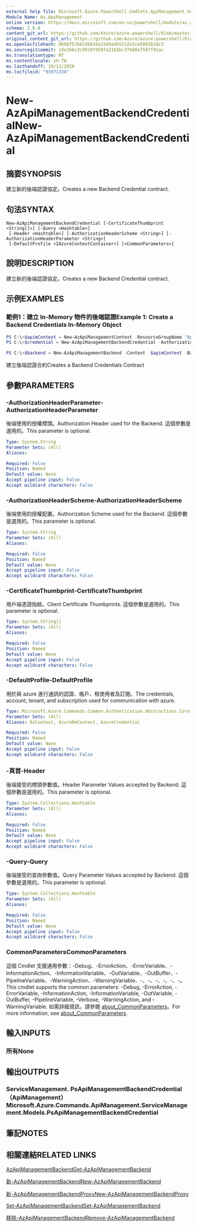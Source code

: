 ```yaml
---
external help file: Microsoft.Azure.PowerShell.Cmdlets.ApiManagement.ServiceManagement.dll-Help.xml
Module Name: Az.ApiManagement
online version: https://docs.microsoft.com/en-us/powershell/module/az.apimanagement/new-azapimanagementbackendcredential
schema: 2.0.0
content_git_url: https://github.com/Azure/azure-powershell/blob/master/src/ApiManagement/ApiManagement/help/New-AzApiManagementBackendCredential.md
original_content_git_url: https://github.com/Azure/azure-powershell/blob/master/src/ApiManagement/ApiManagement/help/New-AzApiManagementBackendCredential.md
ms.openlocfilehash: 069bf57b62d6834a1509adb551d15ce5082b2dc3
ms.sourcegitcommit: 1de2b6c3c99197958fa2101bc37680e7507f91ac
ms.translationtype: MT
ms.contentlocale: zh-TW
ms.lasthandoff: 10/13/2020
ms.locfileid: "93971338"
---
```

# <span data-ttu-id="c8ccc-101">New-AzApiManagementBackendCredential</span><span class="sxs-lookup"><span data-stu-id="c8ccc-101">New-AzApiManagementBackendCredential</span></span>

## <span data-ttu-id="c8ccc-102">摘要</span><span class="sxs-lookup"><span data-stu-id="c8ccc-102">SYNOPSIS</span></span>
<span data-ttu-id="c8ccc-103">建立新的後端認證協定。</span><span class="sxs-lookup"><span data-stu-id="c8ccc-103">Creates a new Backend Credential contract.</span></span>

## <span data-ttu-id="c8ccc-104">句法</span><span class="sxs-lookup"><span data-stu-id="c8ccc-104">SYNTAX</span></span>

```
New-AzApiManagementBackendCredential [-CertificateThumbprint <String[]>] [-Query <Hashtable>]
 [-Header <Hashtable>] [-AuthorizationHeaderScheme <String>] [-AuthorizationHeaderParameter <String>]
 [-DefaultProfile <IAzureContextContainer>] [<CommonParameters>]
```

## <span data-ttu-id="c8ccc-105">說明</span><span class="sxs-lookup"><span data-stu-id="c8ccc-105">DESCRIPTION</span></span>
<span data-ttu-id="c8ccc-106">建立新的後端認證協定。</span><span class="sxs-lookup"><span data-stu-id="c8ccc-106">Creates a new Backend Credential contract.</span></span>

## <span data-ttu-id="c8ccc-107">示例</span><span class="sxs-lookup"><span data-stu-id="c8ccc-107">EXAMPLES</span></span>

### <span data-ttu-id="c8ccc-108">範例1：建立 In-Memory 物件的後端認證</span><span class="sxs-lookup"><span data-stu-id="c8ccc-108">Example 1: Create a Backend Credentials In-Memory Object</span></span>
```powershell
PS C:\>$apimContext = New-AzApiManagementContext -ResourceGroupName "Api-Default-WestUS" -ServiceName "contoso"
PS C:\>$credential = New-AzApiManagementBackendCredential -AuthorizationHeaderScheme basic -AuthorizationHeaderParameter opensesame -Query @{"sv" = @('xx', 'bb'); "sr" = @('cc')} -Header @{"x-my-1" = @('val1', 'val2')}

PS C:\>$backend = New-AzApiManagementBackend -Context  $apimContext -BackendId 123 -Url 'https://contoso.com/awesomeapi' -Protocol http -Title "first backend" -SkipCertificateChainValidation $true -Credential $credential -Description "my backend"
```

<span data-ttu-id="c8ccc-109">建立後端認證合約</span><span class="sxs-lookup"><span data-stu-id="c8ccc-109">Creates a Backend Credentials Contract</span></span>

## <span data-ttu-id="c8ccc-110">參數</span><span class="sxs-lookup"><span data-stu-id="c8ccc-110">PARAMETERS</span></span>

### <span data-ttu-id="c8ccc-111">-AuthorizationHeaderParameter</span><span class="sxs-lookup"><span data-stu-id="c8ccc-111">-AuthorizationHeaderParameter</span></span>
<span data-ttu-id="c8ccc-112">後端使用的授權標頭。</span><span class="sxs-lookup"><span data-stu-id="c8ccc-112">Authorization Header used for the Backend.</span></span>
<span data-ttu-id="c8ccc-113">這個參數是選用的。</span><span class="sxs-lookup"><span data-stu-id="c8ccc-113">This parameter is optional.</span></span>

```yaml
Type: System.String
Parameter Sets: (All)
Aliases:

Required: False
Position: Named
Default value: None
Accept pipeline input: False
Accept wildcard characters: False
```

### <span data-ttu-id="c8ccc-114">-AuthorizationHeaderScheme</span><span class="sxs-lookup"><span data-stu-id="c8ccc-114">-AuthorizationHeaderScheme</span></span>
<span data-ttu-id="c8ccc-115">後端使用的授權配置。</span><span class="sxs-lookup"><span data-stu-id="c8ccc-115">Authorization Scheme used for the Backend.</span></span>
<span data-ttu-id="c8ccc-116">這個參數是選用的。</span><span class="sxs-lookup"><span data-stu-id="c8ccc-116">This parameter is optional.</span></span>

```yaml
Type: System.String
Parameter Sets: (All)
Aliases:

Required: False
Position: Named
Default value: None
Accept pipeline input: False
Accept wildcard characters: False
```

### <span data-ttu-id="c8ccc-117">-CertificateThumbprint</span><span class="sxs-lookup"><span data-stu-id="c8ccc-117">-CertificateThumbprint</span></span>
<span data-ttu-id="c8ccc-118">用戶端憑證指紋。</span><span class="sxs-lookup"><span data-stu-id="c8ccc-118">Client Certificate Thumbprints.</span></span>
<span data-ttu-id="c8ccc-119">這個參數是選用的。</span><span class="sxs-lookup"><span data-stu-id="c8ccc-119">This parameter is optional.</span></span>

```yaml
Type: System.String[]
Parameter Sets: (All)
Aliases:

Required: False
Position: Named
Default value: None
Accept pipeline input: False
Accept wildcard characters: False
```

### <span data-ttu-id="c8ccc-120">-DefaultProfile</span><span class="sxs-lookup"><span data-stu-id="c8ccc-120">-DefaultProfile</span></span>
<span data-ttu-id="c8ccc-121">用於與 azure 進行通訊的認證、帳戶、租使用者及訂閱。</span><span class="sxs-lookup"><span data-stu-id="c8ccc-121">The credentials, account, tenant, and subscription used for communication with azure.</span></span>

```yaml
Type: Microsoft.Azure.Commands.Common.Authentication.Abstractions.Core.IAzureContextContainer
Parameter Sets: (All)
Aliases: AzContext, AzureRmContext, AzureCredential

Required: False
Position: Named
Default value: None
Accept pipeline input: False
Accept wildcard characters: False
```

### <span data-ttu-id="c8ccc-122">-頁首</span><span class="sxs-lookup"><span data-stu-id="c8ccc-122">-Header</span></span>
<span data-ttu-id="c8ccc-123">後端接受的標頭參數值。</span><span class="sxs-lookup"><span data-stu-id="c8ccc-123">Header Parameter Values accepted by Backend.</span></span>
<span data-ttu-id="c8ccc-124">這個參數是選用的。</span><span class="sxs-lookup"><span data-stu-id="c8ccc-124">This parameter is optional.</span></span>

```yaml
Type: System.Collections.Hashtable
Parameter Sets: (All)
Aliases:

Required: False
Position: Named
Default value: None
Accept pipeline input: False
Accept wildcard characters: False
```

### <span data-ttu-id="c8ccc-125">-Query</span><span class="sxs-lookup"><span data-stu-id="c8ccc-125">-Query</span></span>
<span data-ttu-id="c8ccc-126">後端接受的查詢參數值。</span><span class="sxs-lookup"><span data-stu-id="c8ccc-126">Query Parameter Values accepted by Backend.</span></span>
<span data-ttu-id="c8ccc-127">這個參數是選用的。</span><span class="sxs-lookup"><span data-stu-id="c8ccc-127">This parameter is optional.</span></span>

```yaml
Type: System.Collections.Hashtable
Parameter Sets: (All)
Aliases:

Required: False
Position: Named
Default value: None
Accept pipeline input: False
Accept wildcard characters: False
```

### <span data-ttu-id="c8ccc-128">CommonParameters</span><span class="sxs-lookup"><span data-stu-id="c8ccc-128">CommonParameters</span></span>
<span data-ttu-id="c8ccc-129">這個 Cmdlet 支援通用參數：-Debug、-ErrorAction、-ErrorVariable、-InformationAction、-InformationVariable、-OutVariable、-OutBuffer、-PipelineVariable、-WarningAction、-WarningVariable、-、-、-、-、-、-。</span><span class="sxs-lookup"><span data-stu-id="c8ccc-129">This cmdlet supports the common parameters: -Debug, -ErrorAction, -ErrorVariable, -InformationAction, -InformationVariable, -OutVariable, -OutBuffer, -PipelineVariable, -Verbose, -WarningAction, and -WarningVariable.</span></span> <span data-ttu-id="c8ccc-130">如需詳細資訊，請參閱 [about_CommonParameters](http://go.microsoft.com/fwlink/?LinkID=113216)。</span><span class="sxs-lookup"><span data-stu-id="c8ccc-130">For more information, see [about_CommonParameters](http://go.microsoft.com/fwlink/?LinkID=113216).</span></span>

## <span data-ttu-id="c8ccc-131">輸入</span><span class="sxs-lookup"><span data-stu-id="c8ccc-131">INPUTS</span></span>

### <span data-ttu-id="c8ccc-132">所有</span><span class="sxs-lookup"><span data-stu-id="c8ccc-132">None</span></span>

## <span data-ttu-id="c8ccc-133">輸出</span><span class="sxs-lookup"><span data-stu-id="c8ccc-133">OUTPUTS</span></span>

### <span data-ttu-id="c8ccc-134">ServiceManagement. PsApiManagementBackendCredential （ApiManagement）</span><span class="sxs-lookup"><span data-stu-id="c8ccc-134">Microsoft.Azure.Commands.ApiManagement.ServiceManagement.Models.PsApiManagementBackendCredential</span></span>

## <span data-ttu-id="c8ccc-135">筆記</span><span class="sxs-lookup"><span data-stu-id="c8ccc-135">NOTES</span></span>

## <span data-ttu-id="c8ccc-136">相關連結</span><span class="sxs-lookup"><span data-stu-id="c8ccc-136">RELATED LINKS</span></span>

[<span data-ttu-id="c8ccc-137">AzApiManagementBackend</span><span class="sxs-lookup"><span data-stu-id="c8ccc-137">Get-AzApiManagementBackend</span></span>](./Get-AzApiManagementBackend.md)

[<span data-ttu-id="c8ccc-138">新-AzApiManagementBackend</span><span class="sxs-lookup"><span data-stu-id="c8ccc-138">New-AzApiManagementBackend</span></span>](./New-AzApiManagementBackend.md)

[<span data-ttu-id="c8ccc-139">新-AzApiManagementBackendProxy</span><span class="sxs-lookup"><span data-stu-id="c8ccc-139">New-AzApiManagementBackendProxy</span></span>](./New-AzApiManagementBackendProxy.md)

[<span data-ttu-id="c8ccc-140">Set-AzApiManagementBackend</span><span class="sxs-lookup"><span data-stu-id="c8ccc-140">Set-AzApiManagementBackend</span></span>](./Set-AzApiManagementBackend.md)

[<span data-ttu-id="c8ccc-141">移除-AzApiManagementBackend</span><span class="sxs-lookup"><span data-stu-id="c8ccc-141">Remove-AzApiManagementBackend</span></span>](./Remove-AzApiManagementBackend.md)
